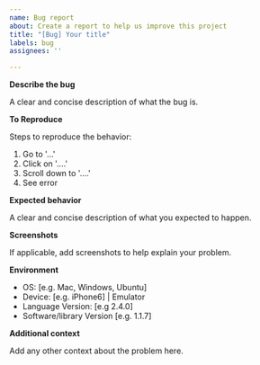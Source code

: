 ```yaml
---
name: Bug report
about: Create a report to help us improve this project
title: "[Bug] Your title"
labels: bug
assignees: ''

---
```


**Describe the bug**

A clear and concise description of what the bug is.

**To Reproduce**

Steps to reproduce the behavior:
1. Go to '...'
2. Click on '....'
3. Scroll down to '....'
4. See error

**Expected behavior**

A clear and concise description of what you expected to happen.

**Screenshots**

If applicable, add screenshots to help explain your problem.

**Environment**

 - OS: [e.g. Mac, Windows, Ubuntu]
 - Device: [e.g. iPhone6] | Emulator
 - Language Version: [e.g 2.4.0]
 - Software/library Version [e.g. 1.1.7]

**Additional context**

Add any other context about the problem here.